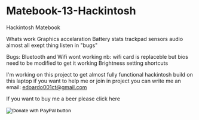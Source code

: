 # Matebook-13-Hackintosh
Hackintosh Matebook 

Whats work
Graphics accelaration
Battery stats 
trackpad
sensors 
audio
almost all exept thing listen in "bugs"

Bugs:
Bluetooth and Wifi wont working
nb: wifi card is replaceble but bios need to be modified to get it working
Brightness setting shortcuts

I'm working on this project to get almost fully functional hackintosh build on this laptop
if you want to help me or join in project you can write me an email: edoardo001ct@gmail.com

If you want to buy me a beer please click here 

<form action="https://www.paypal.com/cgi-bin/webscr" method="post" target="_top">
<input type="hidden" name="cmd" value="_s-xclick" />
<input type="hidden" name="hosted_button_id" value="2NMM7HN9SJRVE" />
<input type="image" src="https://www.paypalobjects.com/en_US/IT/i/btn/btn_donateCC_LG.gif" border="0" name="submit" title="PayPal - The safer, easier way to pay online!" alt="Donate with PayPal button" />
<img alt="" border="0" src="https://www.paypal.com/en_IT/i/scr/pixel.gif" width="1" height="1" />
</form>
